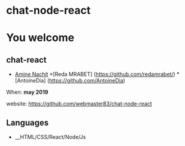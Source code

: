 # chat-node-react
# You welcome
## chat-react
* [Amine Nachit](https://github.com/webmaster83)
*[Reda MRABET] (https://github.com/redamrabet/)
*[AntoineDia] (https://github.com/AntoineDia)

When: **may 2019**

website: https://github.com/webmaster83/chat-node-react

## Languages
* __HTML/CSS/React/Node/Js

